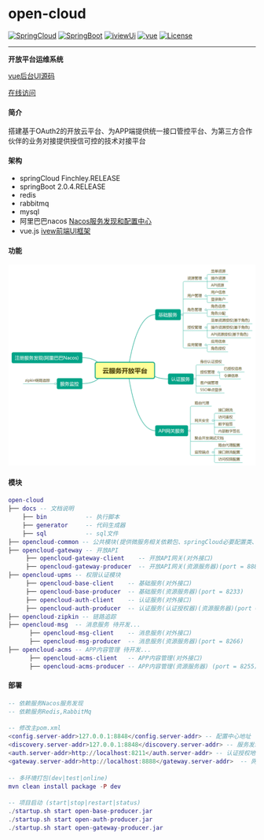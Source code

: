 # open-cloud

[![SpringCloud](https://img.shields.io/badge/Spring%20Cloud-%20Finchley.RELEASE-brightgreen.svg)](http://spring.io/projects/spring-cloud)
[![SpringBoot](https://img.shields.io/badge/Spring%20Boot-2.0.4-brightgreen.svg)](https://spring.io/projects/spring-boot)
[![iviewUi](https://img.shields.io/badge/iview-3.1.3-brightgreen.svg?style=flat-square)](https://github.com/iview/iview)
[![vue](https://img.shields.io/badge/vue-2.5.10-brightgreen.svg?style=flat-square)](https://github.com/vuejs/vue)
[![License](https://img.shields.io/npm/l/express.svg)]()

---
**开放平台运维系统**  

<a target="_blank" href="https://gitee.com/liuyadu/open-cloud-ui">vue后台UI源码</a>

<a target="_blank" href="https://gitee.com/liuyadu/open-cloud-ui">在线访问</a>

#### 简介
搭建基于OAuth2的开放云平台、为APP端提供统一接口管控平台、为第三方合作伙伴的业务对接提供授信可控的技术对接平台

#### 架构
- springCloud Finchley.RELEASE  
- springBoot 2.0.4.RELEASE  
- redis  
- rabbitmq  
- mysql  
- 阿里巴巴nacos  <a target="_blank" href="https://nacos.io/en-us/">Nacos服务发现和配置中心</a> 
- vue.js  <a target="_blank" href="https://www.iviewui.com/docs/guide/install">ivew前端UI框架</a>
 
#### 功能
![Alt text](/docs/云服务开放平台.png)

#### 模块
``` lua
open-cloud
├── docs -- 文档说明
    ├── bin           -- 执行脚本  
    ├── generator     -- 代码生成器  
    ├── sql           -- sql文件  
├── opencloud-common -- 公共模块(提供微服务相关依赖包、springCloud必要配置类、工具类、统一全局异常解析)
├── opencloud-gateway -- 开放API
     ├── opencloud-gateway-client    -- 开放API网关(对外接口)
     ├── opencloud-gateway-producer  -- 开放API网关(资源服务器)(port = 8888)  
├── opencloud-upms -- 权限认证模块
     ├── opencloud-base-client    -- 基础服务(对外接口)
     ├── opencloud-base-producer  -- 基础服务(资源服务器)(port = 8233)  
     ├── opencloud-auth-client    -- 认证服务(对外接口)
     ├── opencloud-auth-producer  -- 认证服务(认证授权器)(资源服务器)(port = 8211)  
├── opencloud-zipkin -- 链路追踪 
├── opencloud-msg  -- 消息服务 待开发...  
      ├── opencloud-msg-client    -- 消息服务(对外接口)
      ├── opencloud-msg-producer  -- 消息服务(资源服务器)(port = 8266)  
├── opencloud-acms -- APP内容管理 待开发...  
      ├── opencloud-acms-client   -- APP内容管理(对外接口)
      ├── opencloud-acms-producer -- APP内容管理(资源服务器) (port = 8255)
```

#### 部署
``` lua
-- 依赖服务Nacos服务发现 
-- 依赖服务Redis,RabbitMq 

-- 修改主pom.xml
<config.server-addr>127.0.0.1:8848</config.server-addr> -- 配置中心地址
<discovery.server-addr>127.0.0.1:8848</discovery.server-addr> -- 服务发现地址
<auth.server-addr>http://localhost:8211</auth.server-addr> -- 认证授权地址
<gateway.server-addr>http://localhost:8888</gateway.server-addr>  -- 网关服务地址

-- 多环境打包(dev|test|online)
mvn clean install package -P dev

-- 项目启动 (start|stop|restart|status)
./startup.sh start open-base-producer.jar
./startup.sh start open-auth-producer.jar
./startup.sh start open-gateway-producer.jar
   

